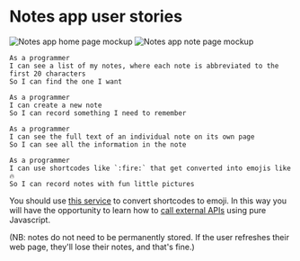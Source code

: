 # Notes app user stories

![Notes app home page mockup](images/notes-home-page-mock-up.png)
![Notes app note page mockup](images/notes-note-page-mock-up.png)

```
As a programmer
I can see a list of my notes, where each note is abbreviated to the first 20 characters
So I can find the one I want
```

```
As a programmer
I can create a new note
So I can record something I need to remember
```

```
As a programmer
I can see the full text of an individual note on its own page
So I can see all the information in the note
```

```
As a programmer
I can use shortcodes like `:fire:` that get converted into emojis like 🔥
So I can record notes with fun little pictures
```

You should use [this service](https://makers-emojify.herokuapp.com) to convert
shortcodes to emoji. In this way you will have the opportunity to learn how to
[call external APIs](../pills/calling_apis_in_javascript.md) using pure Javascript.

(NB: notes do not need to be permanently stored.  If the user refreshes their web page, they'll lose their notes, and that's fine.)
